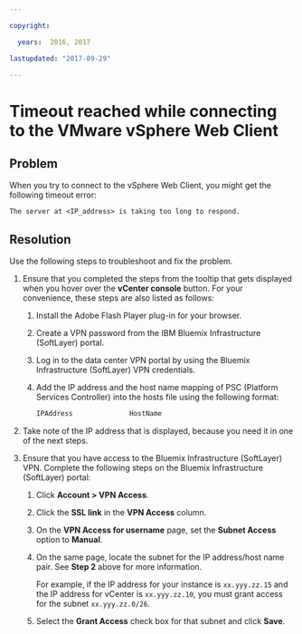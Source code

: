 ```yaml
---

copyright:

  years:  2016, 2017

lastupdated: "2017-09-29"

---
```


# Timeout reached while connecting to the VMware vSphere Web Client

## Problem
When you try to connect to the vSphere Web Client, you might get the following timeout error:

`The server at <IP_address> is taking too long to respond.`

## Resolution
Use the following steps to troubleshoot and fix the problem.

1. Ensure that you completed the steps from the tooltip that gets displayed when you hover over the **vCenter console** button. For
   your convenience, these steps are also listed as follows:   
   1. Install the Adobe Flash Player plug-in for your browser.   
   2. Create a VPN password from the IBM Bluemix Infrastructure (SoftLayer) portal.    
   3. Log in to the data center VPN portal by using the Bluemix Infrastructure (SoftLayer) VPN credentials.    
   4. Add the IP address and the host name mapping of PSC (Platform Services Controller) into the hosts file using the following format:

      ```javascript
      IPAddress              HostName
      ```

2. Take note of the IP address that is displayed, because you need it in one of the next steps.
3. Ensure that you have access to the Bluemix Infrastructure (SoftLayer) VPN. Complete the following steps on the Bluemix Infrastructure (SoftLayer) portal:
   1. Click **Account > VPN Access**.
   2. Click the **SSL link** in the **VPN Access** column.
   3. On the **VPN Access for username** page, set the **Subnet Access** option to **Manual**.
   4. On the same page, locate the subnet for the IP address/host name pair. See **Step 2** above for more information.    

      For example, if the IP address for your instance is `xx.yyy.zz.15` and the IP address for vCenter is `xx.yyy.zz.10`, you must grant access for the subnet `xx.yyy.zz.0/26`.

   5. Select the **Grant Access** check box for that subnet and click **Save**.
